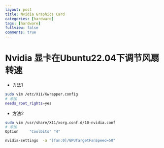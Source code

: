 ```yaml
---
layout: post
title: Nvidia Graphics Card
categories: [hardware]
tags: [hardware]
fullview: false
comments: true
---
```


# Nvidia 显卡在Ubuntu22.04下调节风扇转速

- 方法1
```bash
sudo vim /etc/X11/Xwrapper.config
# 添加
needs_root_rights=yes
```

- 方法2
```bash
sudo vim /usr/share/X11/xorg.conf.d/10-nvidia.conf
# 添加
Option     "Coolbits" "4"
```

```bash
nvidia-settings  -a "[fan:0]/GPUTargetFanSpeed=50"
```



